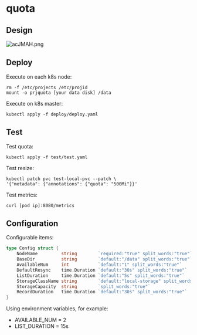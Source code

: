 # quota

## Design
![acJMAH.png](https://s1.ax1x.com/2020/08/06/acJMAH.png)
## Deploy
Execute on each k8s node:
```
rm -f /etc/projects /etc/projid
mount -o prjquota [your data disk] /data
```
Execute on k8s master:
```
kubectl apply -f deploy/deploy.yaml
```

## Test
Test quota:
```
kubectl apply -f test/test.yaml
```
Test resize:
```
kubectl patch pvc test-local-pvc --patch \
'{"metadata": {"annotations": {"quota": "500Mi"}}'
```
Test metrics:
```
curl [pod ip]:8080/metrics
```

## Configuration
Configurable items:
```go
type Config struct {
	NodeName         string        `required:"true" split_words:"true"`
	BaseDir          string        `default:"/data" split_words:"true"`
	AvailableNum     int           `default:"1" split_words:"true"`
	DefaultResync    time.Duration `default:"30s" split_words:"true"`
	ListDuration     time.Duration `default:"5s" split_words:"true"`
    StorageClassName string        `default:"local-storage" split_words:"true"`
	StorageCapacity  string        `split_words:"true"`
	RecordDuration   time.Duration `default:"30s" split_words:"true"`
}
```
Using environment variables, for example:
- AVAILABLE_NUM = 2
- LIST_DURATION = 15s


